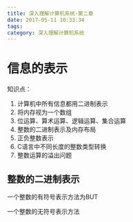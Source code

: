 ```yaml
---
title: 深入理解计算机系统-第二章
date: 2017-05-11 10:33:34
tags:
category: 深入理解计算机系统
---
```

# 信息的表示
知识点：
1. 计算机中所有信息都用二进制表示
2. 将内存视为一个数组
3. 位运算、算术运算、逻辑运算、集合运算
4. 整数的二进制表示及内存布局
5. 正负整数表示
6. C语言中不同长度的整数类型转换
7. 整数运算的溢出问题

<!-- more -->
## 整数的二进制表示
一个整数的有符号表示方法为BUT

一个整数的无符号表示方法

